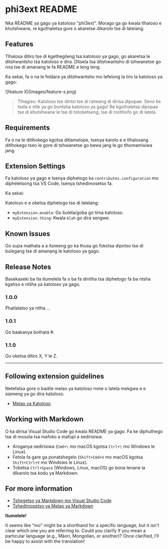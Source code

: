 # phi3ext README

Nka README ya gago ya katoloso "phi3ext". Morago ga go kwala tlhaloso e khutshwane, re kgothaletsa gore o akaretse dikarolo tse di latelang.

## Features

Tlhalosa ditiro tse di kgethegileng tsa katoloso ya gago, go akaretsa le ditshwantsho tsa katoloso e dira. Ditsela tsa ditshwantsho di tshwanetse go nna tse di amanang le fa README e leng teng.

Ka sekai, fa o na le foldara ya ditshwantsho mo lefelong la tiro la katoloso ya gago:

\!\[feature X\]\(images/feature-x.png\)

> Tlhagiso: Katoloso tse dintsi tse di ratwang di dirisa dipopae. Seno ke tsela e ntle ya go bontsha katoloso ya gago! Re kgothaletsa dipopae tse di khutshwane le tse di totobetseng, tse di motlhofo go di latela.

## Requirements

Fa o na le ditlhokego kgotsa ditlamelope, tsenya karolo e e tlhalosang ditlhokego tseo le gore di tshwanetse go bewa jang le go tlhomamisiwa jang.

## Extension Settings

Fa katoloso ya gago e tsenya diphetogo ka `contributes.configuration` mo dipheletsong tsa VS Code, tsenya tshedimosetso fa.

Ka sekai:

Katoloso e e oketsa diphetogo tse di latelang:

* `myExtension.enable`: Go bulela/goba go tima katoloso.
* `myExtension.thing`: Kwala `blah` go dira sengwe.

## Known Issues

Go supa mathata a a itsiweng go ka thusa go fokotsa dipotso tse di bulegang tse di amanang le katoloso ya gago.

## Release Notes

Basekaseki ba tla itumelela fa o ba fa dintlha tsa diphetogo fa ba ntsha kgatiso e ntšha ya katoloso ya gago.

### 1.0.0

Phatlalatso ya ntlha ...

### 1.0.1

Go baakanya bothata #.

### 1.1.0

Go oketsa ditiro X, Y le Z.

---

## Following extension guidelines

Netefatsa gore o badile melao ya katoloso mme o latela mekgwa e e siameng ya go dira katoloso.

* [Melao ya Katoloso](https://code.visualstudio.com/api/references/extension-guidelines?WT.mc_id=aiml-137032-kinfeylo)

## Working with Markdown

O ka dirisa Visual Studio Code go kwala README ya gago. Fa ke diphuthego tse di mosola tsa mafoko a mafupi a sedirisiwa:

* Aroganya sedirisiwa (`Cmd+\` mo macOS kgotsa `Ctrl+\` mo Windows le Linux).
* Fetola fa gare ga ponatshegelo (`Shift+Cmd+V` mo macOS kgotsa `Shift+Ctrl+V` mo Windows le Linux).
* Tobetsa `Ctrl+Space` (Windows, Linux, macOS) go bona lenane la dikarolo tsa kodu ya Markdown.

## For more information

* [Tshegetso ya Markdown mo Visual Studio Code](http://code.visualstudio.com/docs/languages/markdown?WT.mc_id=aiml-137032-kinfeylo)
* [Tshedimosetso ya Melao ya Markdown](https://help.github.com/articles/markdown-basics/)

**Itumelele!**

It seems like "mo" might be a shorthand for a specific language, but it isn't clear which one you are referring to. Could you clarify if you mean a particular language (e.g., Māori, Mongolian, or another)? Once clarified, I’ll be happy to assist with the translation!